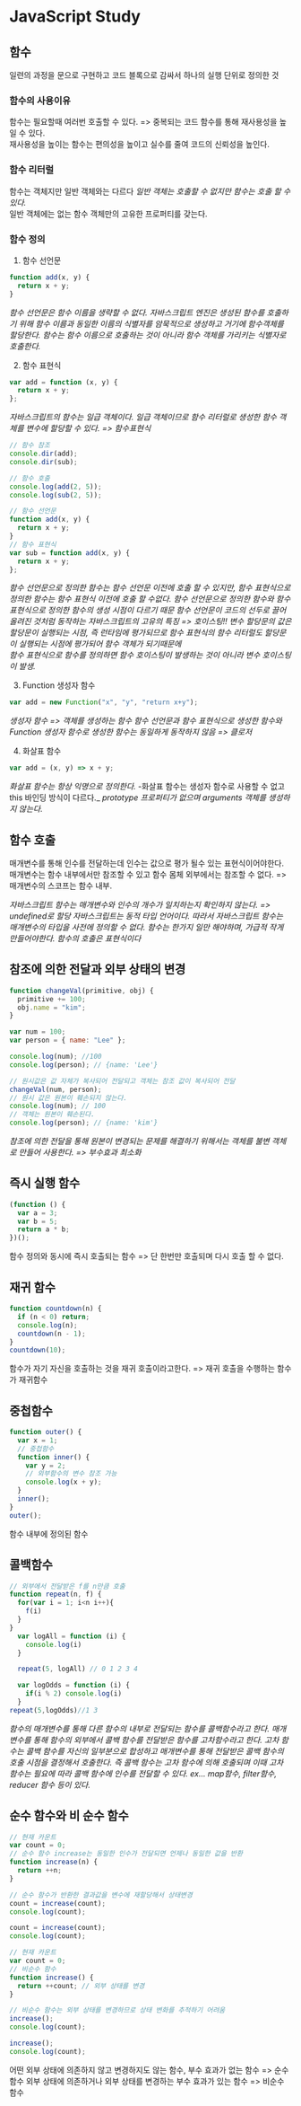 # JavaScript Study

## 함수

일련의 과정을 문으로 구현하고 코드 블록으로 감싸서 하나의 실행 단위로 정의한 것<br/>

### 함수의 사용이유

함수는 필요할때 여러번 호출할 수 있다. => 중복되는 코드 함수를 통해 재사용성을 높일 수 있다.<br/>
재사용성을 높이는 함수는 편의성을 높이고 실수를 줄여 코드의 신뢰성을 높인다.

### 함수 리터럴

함수는 객체지만 일반 객체와는 다르다 _일반 객체는 호출할 수 없지만 함수는 호출 할 수 있다._ <br/>
일반 객체에는 없는 함수 객체만의 고유한 프로퍼티를 갖는다.

### 함수 정의

1. 함수 선언문

```javascript
function add(x, y) {
  return x + y;
}
```

_함수 선언문은 함수 이름을 생략할 수 없다._
_자바스크립트 엔진은 생성된 함수를 호출하기 위해 함수 이름과 동일한 이름의 식별자를 암묵적으로 생성하고 거기에 함수객체를 할당한다._
_함수는 함수 이름으로 호출하는 것이 아니라 함수 객체를 가리키는 식별자로 호출한다._

2. 함수 표현식

```javascript
var add = function (x, y) {
  return x + y;
};
```

_자바스크립트의 함수는 일급 객체이다._
_일급 객체이므로 함수 리터럴로 생성한 함수 객체를 변수에 할당할 수 있다. => 함수표현식_

```javascript
// 함수 참조
console.dir(add);
console.dir(sub);

// 함수 호출
console.log(add(2, 5));
console.log(sub(2, 5));

// 함수 선언문
function add(x, y) {
  return x + y;
}
// 함수 표현식
var sub = function add(x, y) {
  return x + y;
};
```

_함수 선언문으로 정의한 함수는 함수 선언문 이전에 호출 할 수 있지만, 함수 표현식으로 정의한 함수는 함수 표현식 이전에 호출 할 수없다._
_함수 선언문으로 정의한 함수와 함수 표현식으로 정의한 함수의 생성 시점이 다르기 때문_
_함수 선언문이 코드의 선두로 끌어 올려진 것처럼 동작하는 자바스크립트의 고유의 특징 => 호이스팅!!_
_변수 할당문의 값은 할당문이 실행되는 시점, 즉 런타임에 평가되므로 함수 표현식의 함수 리터럴도 할당문이 실행되는 시점에 평가되어 함수 객체가 되기때문에<br/>함수 표현식으로 함수를 정의하면 함수 호이스팅이 발생하는 것이 아니라 변수 호이스팅이 발생._

3. Function 생성자 함수

```javascript
var add = new Function("x", "y", "return x+y");
```

_생성자 함수 => 객체를 생성하는 함수_
_함수 선언문과 함수 표현식으로 생성한 함수와 Function 생성자 함수로 생성한 함수는 동일하게 동작하지 않음 => 클로저_

4. 화살표 함수

```javascript
var add = (x, y) => x + y;
```

_화살표 함수는 항상 익명으로 정의한다._ -화살표 함수는 생성자 함수로 사용할 수 없고 this 바인딩 방식이 다르다.\_
_prototype 프로퍼티가 없으며 arguments 객체를 생성하지 않는다._

## 함수 호출

매개변수를 통해 인수를 전달하는데 인수는 값으로 평가 될수 있는 표현식이어야한다.
매개변수는 함수 내부에서만 참조할 수 있고 함수 몸체 외부에서는 참조할 수 없다. => 매개변수의 스코프는 함수 내부.

_자바스크립트 함수는 매개변수와 인수의 개수가 일치하는지 확인하지 않는다. => undefined로 할당_
_자바스크립트는 동적 타입 언어이다. 따라서 자바스크립트 함수는 매개변수의 타입을 사전에 정의할 수 없다._
_함수는 한가지 일만 해야하며, 가급적 작게 만들어야한다._
_함수의 호출은 표현식이다_

## 참조에 의한 전달과 외부 상태의 변경

```javascript
function changeVal(primitive, obj) {
  primitive += 100;
  obj.name = "kim";
}

var num = 100;
var person = { name: "Lee" };

console.log(num); //100
console.log(person); // {name: 'Lee'}

// 원시값은 값 자체가 복사되어 전달되고 객체는 참조 값이 복사되어 전달
changeVal(num, person);
// 원시 값은 원본이 훼손되지 않는다.
console.log(num); // 100
// 객체는 원본이 훼손된다.
console.log(person); // {name: 'kim'}
```

_참조에 의한 전달을 통해 원본이 변경되는 문제를 해결하기 위해서는 객체를 불변 객체로 만들어 사용한다. => 부수효과 최소화_

## 즉시 실행 함수

```javascript
(function () {
  var a = 3;
  var b = 5;
  return a * b;
})();
```

함수 정의와 동시에 즉시 호출되는 함수 => 단 한번만 호출되며 다시 호출 할 수 없다.

## 재귀 함수

```javascript
function countdown(n) {
  if (n < 0) return;
  console.log(n);
  countdown(n - 1);
}
countdown(10);
```

함수가 자기 자신을 호출하는 것을 재귀 호출이라고한다. => 재귀 호출을 수행하는 함수가 재귀함수

## 중첩함수

```javascript
function outer() {
  var x = 1;
  // 중첩함수
  function inner() {
    var y = 2;
    // 외부함수의 변수 참조 가능
    console.log(x + y);
  }
  inner();
}
outer();
```

함수 내부에 정의된 함수

## 콜백함수

```javascript
// 외부에서 전달받은 f를 n만큼 호출
function repeat(n, f) {
  for(var i = 1; i<n i++){
    f(i)
  }
}
  var logAll = function (i) {
    console.log(i)
  }

  repeat(5, logAll) // 0 1 2 3 4

  var logOdds = function (i) {
    if(i % 2) console.log(i)
  }
repeat(5,logOdds)//1 3

```

_함수의 매개변수를 통해 다른 함수의 내부로 전달되는 함수를 콜백함수라고 한다._
_매개변수를 통해 함수의 외부에서 콜백 함수를 전달받은 함수를 고차함수라고 한다._
_고차 함수는 콜백 함수를 자신의 일부분으로 합성하고 매개변수를 통해 전달받은 콜백 함수의 호출 시점을 결정해서 호출한다._
_즉 콜백 함수는 고차 함수에 의해 호출되며 이때 고차 함수는 필요에 따라 콜백 함수에 인수를 전달할 수 있다._
_ex... map함수, filter함수, reducer 함수 등이 있다._

## 순수 함수와 비 순수 함수

```javascript
// 현재 카운트
var count = 0;
// 순수 함수 increase는 동일한 인수가 전달되면 언제나 동일한 값을 반환
function increase(n) {
  return ++n;
}

// 순수 함수가 반환한 결과값을 변수에 재할당해서 상태변경
count = increase(count);
console.log(count);

count = increase(count);
console.log(count);
```

```javascript
// 현재 카운트
var count = 0;
// 비순수 함수
function increase() {
  return ++count; // 외부 상태를 변경
}

// 비순수 함수는 외부 상태를 변경하므로 상태 변화를 추적하기 어려움
increase();
console.log(count);

increase();
console.log(count);
```

어떤 외부 상태에 의존하지 않고 변경하지도 않는 함수, 부수 효과가 없는 함수 => 순수 함수
외부 상태에 의존하거나 외부 상태를 변경하는 부수 효과가 있는 함수 => 비순수 함수
